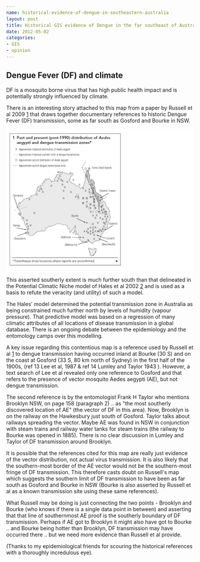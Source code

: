 ```yaml
--- 
name: historical-evidence-of-dengue-in-southeastern-australia
layout: post
title: Historical GIS evidence of Dengue in the far southeast of Australia?
date: 2012-05-02
categories: 
- GIS
- opinion
---
```


Dengue Fever (DF) and climate
----
DF is a mosquito borne virus that has high public health impact and is potentially strongly influenced by climate.

There is an interesting story attached to this map from a paper by Russell et al 2009 [1] that draws together documentary references to historic Dengue Fever (DF) transmission, some as far south as Gosford and Bourke in NSW.

![Russel map of Dengue Virus](/images/Russell2009MJA.jpg)

This asserted southerly extent is much further south than that delineated in the Potential Climatic Niche model of Hales et al 2002 [2] and is used as a basis to refute the veracity (and utility) of such a model.

The Hales' model determined the potential transmission zone in Australia as being constrained much further north by levels of humidity (vapour pressure).  That predictive model was based on a regression of many climatic attributes of all locations of disease transmission in a global database.  There is an ongoing debate between the epidemiology and the entomology camps over this modelling.

A key issue regarding this contentious map is a reference used by Russell et al [1] to dengue transmission having occurred inland at Bourke (30 S) and on the coast at Gosford  (33 S, 80 km north of Sydney) in the first half of the 1900s, (ref 13 Lee et al, 1987 & ref 14 Lumley and Taylor 1943 ).  However, a text search of Lee et al revealed only one reference to Gosford  and that refers to the presence of vector mosquito Aedes aegypti (AE), but not dengue transmission.

The second reference is by the entomologist Frank H Taylor who mentions Brooklyn NSW, on page 158 (paragraph 2) .. as "the most southerly discovered location of AE" (the vector of DF in this area). Now, Brooklyn is on the railway on the Hawkesbury just south of Gosford. Taylor talks about railways spreading the vector. Maybe AE was found in NSW in conjunction with steam trains and railway water tanks for steam trains (the railway to Bourke was opened in 1885).  There is no clear discussion in Lumley and Taylor of DF transmission around Brooklyn.

It is possible that the references cited for this map are really just evidence of the vector distribution, not actual virus transmission.  It is also likely that the southern-most border of the AE vector would not be the southern-most fringe of DF transmission. This therefore casts doubt on Russell's map which suggests the southern limit of DF transmission to have been as far south as Gosford and Bourke in NSW (Bourke is also asserted by Russell et al as a known transmission site using these same references).

What Russell may be doing is just connecting the two points - Brooklyn and Bourke (who knows if there is a single data point in between) and asserting that that line of southernmost AE proof is the southerly boundary of DF transmission.  Perhaps if AE got to Brooklyn it might also have got to Bourke .. and Bourke being hotter than Brooklyn, DF transmission may have occurred there .. but we need more evidence than Russell et al provide.

(Thanks to my epidemiological friends for scouring the historical references with a thoroughly incredulous eye).

[1]: http://www.google.com "Russell, Richard C, Bart J Currie, Michael D Lindsay, John S Mackenzie, Scott A Ritchie, and Peter I Whelan. Dengue and climate change in Australia: predictions for the future should incorporate knowledge from the past. Medical Journal of Australia 190, no. 5 (2009)"

[2]: http://www.google.com "Hales, S., N. de Wet, J. Maindonald, and A. Woodward. Potential effect of population and climate changes on global distribution of dengue fever: an empirical model. The Lancet 360, no. 9336 (2002)"

